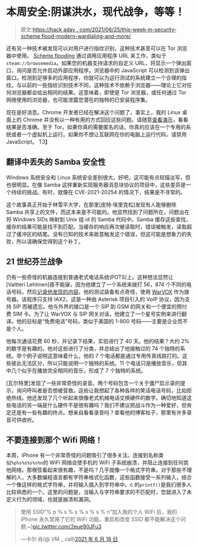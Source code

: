 # 本周安全:阴谋洪水，现代战争，等等！

> 原文:[https://hack aday . com/2021/06/25/this-week-in-security-scheme flood-modern-wardialing-and-more/](https://hackaday.com/2021/06/25/this-week-in-security-schemeflood-modern-wardialing-and-more/)

还有另一种技术被发现可以对用户进行指纹识别，这种技术甚至可以在 Tor 浏览器中使用。 [Scheme flooding](https://fingerprintjs.com/blog/external-protocol-flooding/) 通过调用应用程序 URL 来工作，类似于`steam://browsemedia`。如果您的机器支持请求的自定义 URL，将显示一个弹出窗口，询问是否允许启动外部应用程序。浏览器中的 JavaScript 可以检测到该弹出窗口。检测到足够多的应用程序，你就可以为运行测试的系统建立一个合理的指纹。与以前的一些指纹识别技术不同，这种技术不依赖于浏览器——理论上它对任何浏览器都会给出相同的结果。这意味着，即使是 Tor 浏览器，或任何通过 Tor 网络使用的浏览器，也可能泄露您潜在的独特的已安装程序集。

现在是好消息。Chrome 开发者已经在解决这个问题了，事实上，我的 Linux 桌面上的 Chrome 并没有以一种有用的方式回应这些问题。请随意[查看演示](https://schemeflood.com/)，看看结果是否准确。至于 Tor，如果你真的需要匿名的话，你真的应该在一个专用的系统或者一个虚拟机上运行。如果你不想让互联网在你的电脑上运行代码，请禁用 JavaScript。
T3】

## 翻译中丢失的 Samba 安全性

Windows 系统安全和 Linux 系统安全差别很大。好吧，这可能有点轻描淡写，但也很明显。在像 Samba 这样重新实现服务器消息块协议的项目中，这些差异是一个持续的挑战。有时，就像在 CVE-2021-20254 的情况下，结果是不寻常的。

这个故事真正开始于林雪平大学，在那里[皮特·埃里克松]发现有人能够删除 Samba 共享上的文件，而这本来是不可能的。他显然找到了问题所在，问题出在将 Windows SIDs 映射到 Unix 组 id 的 Samba 代码中。Samba 缓存这些查找，缓存的结果可能是找不到匹配。当缓存的响应再次被读取时，错误被触发，读取超过了缓冲区的结尾。没有已知的技术来故意触发这个错误，但这可能是想象力的失败，所以请确保您得到这个补丁。

## 21 世纪芬兰战争

仍有一些奇怪的机器连接到普通老式电话系统(POTS)上。这种想法显然让[Valtteri Lehtinen]夜不能寐，因为他建立了一个系统来拨打 56，874 个不同的电话号码，然后[记录他发现的内容](https://shufflingbytes.com/posts/wardialing-finnish-freephones/)。他的测试装备有点奇怪，使用 [WarVOX](https://github.com/rapid7/warvox) 作为拨号器。该程序只支持 IAX2，这是一种由 Asterisk 项目引入的 VoIP 协议，因为支持 SIP 而被遗忘。他与外界的接口是一个 SIP 到 GSM 的网关和一个便宜的预付费 SIM 卡。为了让 WarVOX 与 SIP 网关对话，他建立了一个星号实例来进行翻译。他的目标是“免费电话”号码，类似于美国的 1-800 号码——主要是企业而不是个人。

他每次通话花费 60 秒，并记录下结果，实验进行了 40 天。他的结果？大约 2%的数字是有趣的。他对这些进行了分类，并总结出了他接触过的 74 个独特的系统。举个例子说明这意味着什么，他的 7 个电话都是通过专用传真线路打的。这些彼此无法区分，所以只能说明一个独特的系统。11 个电话只是播放音乐，但其中几个似乎在播放完全相同的音乐，形成了 7 个独特的系统。

[瓦尔特里]发现了一些非常奇怪的录音。两个号码包含一个关于僵尸启示录的提示，询问呼叫者是否想被营救。这些让我想起了各种各样的笑话电话号码，比如拒绝热线。他还发现了几个听起来很像老式机械电话交换硬件的数字。确切地知道这些电话的另一端是什么硬件不是很有趣吗？我们不建议把战斗作为一种爱好，但肯定还是有一些有趣的终点。想亲自看看录音吗？查看他的博客帖子，那里有许多录音可供收听。

## 不要连接到那个 Wifi 网络！

本周，iPhone 有一个非常奇怪的问题吸引了很多关注。连接到名称类似`%p%s%s%s%s%n`的 WiFi 网络会使手机的 WiFi 子系统崩溃，并阻止连接到任何其他网络。那根弦看起来很有趣，不是吗？几乎就像一个格式字符串。对于那些不理解的人，大多数编程语言都有字符串格式化函数，这些函数接受一系列输入，结合一个像这样的格式字符串，并将输入插入到字符串中。c 的`printf()`是我们很多人比较熟悉的一个。这里的问题是，当输入与字符串要求的不匹配时，您就进入了未定义行为的领域，也就是崩溃和漏洞。

> 使用 SSID“% p % s % s % s % s % n”加入我的个人 WiFi 后，我的 iPhone 永久禁用了它的 WiFi 功能。重启和改变 SSID 都不能解决这个问题:~)[pic.twitter.com/2eue90JFu3](https://t.co/2eue90JFu3)
> 
> —卡尔·肖(@ VM _ call)[2021 年 6 月 18 日](https://twitter.com/vm_call/status/1405937492642123782?ref_src=twsrc%5Etfw)